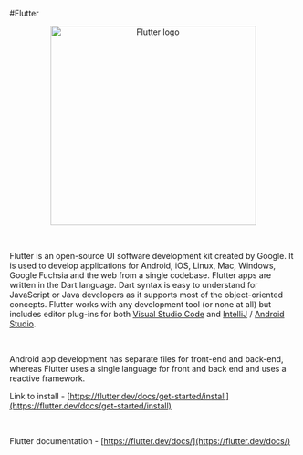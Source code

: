 #Flutter

<p align="center"><a href="https://flutter.dev/" target="_blank"><img src="https://tech.pelmorex.com/wp-content/uploads/2020/10/flutter-1030x488.png" width="360" height="350" title="Flutter" alt="Flutter logo"></a>
</p>

<br>

Flutter is an open-source UI software development kit created by Google. It is used to develop 
applications for Android, iOS, Linux, Mac, Windows, Google Fuchsia and the web from a 
single codebase. Flutter apps are written in the Dart language. Dart syntax is easy to understand 
for JavaScript or Java developers as it supports most of the object-oriented concepts. Flutter 
works with any development tool (or none at all) but includes editor plug-ins for both 
[Visual Studio Code](https://code.visualstudio.com/) and [IntelliJ](https://www.jetbrains.com/idea/) / [Android Studio](https://developer.android.com/studio).

<br>

Android app development has separate files for front-end and back-end, whereas Flutter uses 
a single language for front and back end and uses a reactive framework.
<br>

Link to install - [https://flutter.dev/docs/get-started/install](https://flutter.dev/docs/get-started/install)

<br>

Flutter documentation - [https://flutter.dev/docs/](https://flutter.dev/docs/)